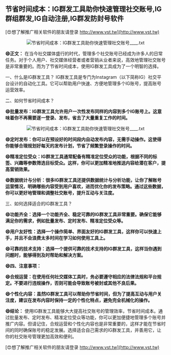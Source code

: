 ## **节省时间成本：IG群发工具助你快速管理社交账号,IG群组群发,IG自动注册,IG群发防封号软件**

[😍想了解推广相关软件的朋友请登录 http://www.vst.tw](http://www.vst.tw)

 <center><img src="https://vst.tw/MP4/tuiguang/png/5.png" alt="节省时间成本：IG群发工具助你快速管理社交账号____.txt"></center>

**😄正文：**
在当今社交媒体盛行的时代，管理多个社交账号已经成为许多人的日常任务。对于个人用户、社交媒体经营者或者营销从业者来说，高效地管理社交账号是非常重要的。而为了节省时间成本，使用IG群发工具成为了一个明智的选择。

一、什么是IG群发工具？
IG群发工具是专门为Instagram（以下简称IG）社交平台设计的自动化工具。它可以帮助用户快速、方便地管理多个IG账号，提高账号运营效率。

二、如何节省时间成本？

**😄批量发布：IG群发工具允许用户一次性发布同样的内容到多个IG账号上。这意味着你不再需要逐一登录、发布，省去了大量重复工作的时间。**

 <center><img src="https://vst.tw/MP4/tuiguang/png/2.png" alt="节省时间成本：IG群发工具助你快速管理社交账号____.txt"></center>

**😄定时发布：你可以在预设好的时间段内自动发布内容，无需手动操作。这使得你能够合理规划好每天的发布计划，节省了频繁登录操作的时间。**

**😄精准定位受众：IG群发工具通常配备有精准定位受众的功能，根据不同的标签、兴趣等参数筛选目标受众。这样，你可以更加精准地推送内容给潜在客户，提高营销效果。**

**😄数据统计与分析：很多IG群发工具还提供数据统计与分析功能，让你了解账号运营情况，明确哪些内容受到用户喜欢，进而优化你的发布策略。通过这些数据，你可以更好地管理和调整社交账号，提升互动与关注度。**

三、如何选择适合的IG群发工具？

**😄功能齐全：选择一个功能齐全、稳定可靠的IG群发工具非常重要。确保它能够满足你的需求，例如批量发布、定时发布、精准定位受众等。**

**😄用户友好性：选择一个操作简单、界面友好的IG群发工具，这样你可以快速上手，并且不会浪费太多时间在学习如何使用工具上。**

**😄可靠的技术支持：选择一个提供可靠的技术支持的IG群发工具，这样当你遇到问题时，能够得到及时帮助和解决方案。**

**😄四、注意事项：**

**😄合规运营：在使用任何社交媒体工具时，务必要遵守相应的法律法规和平台规定。不要进行违规操作，否则可能会导致账号被封或其他不良后果。**

**😄个性化内容：虽然IG群发工具可以帮助你节省时间，但为了提高互动与用户关注度，建议在发布内容时保持一定的个性化特点，避免完全机械化的操作。**

**😄结论：**
使用IG群发工具能够大大提高社交账号的管理效率，节省时间成本。通过批量发布、定时发布、精准定位受众等功能，你可以更加便捷地管理多个账号并推广内容。但请记住，合规运营和个性化内容也是非常重要的，这样才能在节省时间的同时确保账号的稳定发展。选择适合自己需求的IG群发工具，并善用它，让你的社交账号管理更加高效和便利。

[😍想了解推广相关软件的朋友请登录 http://www.vst.tw](http://www.vst.tw)



